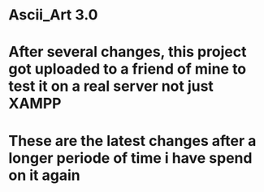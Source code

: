 # Ascii_Art 3.0
# After several changes, this project got uploaded to a friend of mine to test it on a real server not just XAMPP
#
# These are the latest changes after a longer periode of time i have spend on it again
